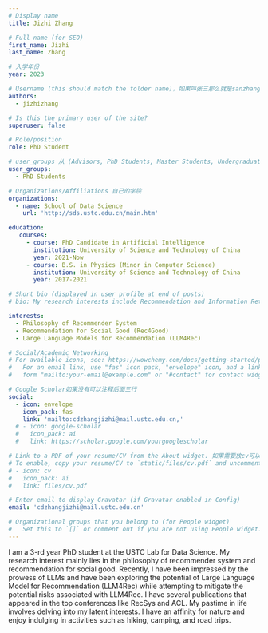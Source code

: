 ```yaml
---
# Display name
title: Jizhi Zhang

# Full name (for SEO)
first_name: Jizhi
last_name: Zhang

# 入学年份
year: 2023

# Username (this should match the folder name)，如果叫张三那么就是sanzhang
authors:
  - jizhizhang

# Is this the primary user of the site? 
superuser: false

# Role/position 
role: PhD Student 

# user_groups 从 (Advisors, PhD Students, Master Students, Undergraduate) 从这四个里面选
user_groups:
  - PhD Students

# Organizations/Affiliations 自己的学院
organizations:
  - name: School of Data Science
    url: 'http://sds.ustc.edu.cn/main.htm'

education:
   courses:
     - course: PhD Candidate in Artificial Intelligence
       institution: University of Science and Technology of China
       year: 2021-Now
     - course: B.S. in Physics (Minor in Computer Science)
       institution: University of Science and Technology of China
       year: 2017-2021

# Short bio (displayed in user profile at end of posts)
# bio: My research interests include Recommendation and Information Retrieval.

interests:
  - Philosophy of Recommender System
  - Recommendation for Social Good (Rec4Good)
  - Large Language Models for Recommendation (LLM4Rec)

# Social/Academic Networking
# For available icons, see: https://wowchemy.com/docs/getting-started/page-builder/#icons
#   For an email link, use "fas" icon pack, "envelope" icon, and a link in the
#   form "mailto:your-email@example.com" or "#contact" for contact widget.

# Google Scholar如果没有可以注释后面三行
social:
  - icon: envelope
    icon_pack: fas
    link: 'mailto:cdzhangjizhi@mail.ustc.edu.cn,'
  # - icon: google-scholar
  #   icon_pack: ai
  #   link: https://scholar.google.com/yourgooglescholar

# Link to a PDF of your resume/CV from the About widget. 如果需要放cv可以发给我
# To enable, copy your resume/CV to `static/files/cv.pdf` and uncomment the lines below.
# - icon: cv
#   icon_pack: ai
#   link: files/cv.pdf

# Enter email to display Gravatar (if Gravatar enabled in Config)
email: 'cdzhangjizhi@mail.ustc.edu.cn'

# Organizational groups that you belong to (for People widget)
#   Set this to `[]` or comment out if you are not using People widget.
---
```


I am a 3-rd year PhD student at the USTC Lab for Data Science. My research interest mainly lies in the philosophy of recommender system and recommendation for social good. Recently, I have been impressed by the prowess of LLMs and have been exploring the potential of Large Language Model for Recommendation (LLM4Rec) while attempting to mitigate the potential risks associated with LLM4Rec. I have several publications that appeared in the top conferences like RecSys and ACL. My pastime in life involves delving into my latent interests. I have an affinity for nature and enjoy indulging in activities such as hiking, camping, and road trips.
